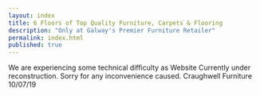 ```yaml
---
layout: index
title: 6 Floors of Top Quality Furniture, Carpets & Flooring
description: "Only at Galway's Premier Furniture Retailer"
permalink: index.html
published: true
---
```



We are experiencing some technical difficulty as Website Currently under reconstruction.  Sorry for any inconvenience caused.  Craughwell Furniture 10/07/19
